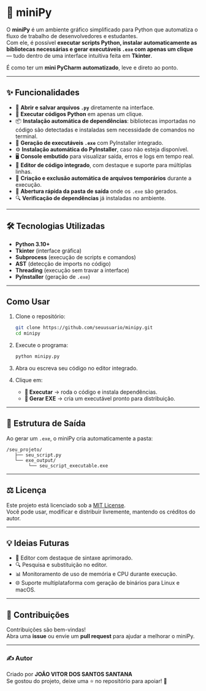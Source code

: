 # 🐍 miniPy

O **miniPy** é um ambiente gráfico simplificado para Python que automatiza o fluxo de trabalho de desenvolvedores e estudantes.  
Com ele, é possível **executar scripts Python, instalar automaticamente as bibliotecas necessárias e gerar executáveis `.exe` com apenas um clique** — tudo dentro de uma interface intuitiva feita em **Tkinter**.  

É como ter um **mini PyCharm automatizado**, leve e direto ao ponto.

---

## ✨ Funcionalidades

- 📁 **Abrir e salvar arquivos `.py`** diretamente na interface.  
- 🚀 **Executar códigos Python** em apenas um clique.  
- 📦 **Instalação automática de dependências**: bibliotecas importadas no código são detectadas e instaladas sem necessidade de comandos no terminal.  
- 🔧 **Geração de executáveis `.exe`** com PyInstaller integrado.  
- ⚙️ **Instalação automática do PyInstaller**, caso não esteja disponível.  
- 🖥️ **Console embutido** para visualizar saída, erros e logs em tempo real.  
- 📝 **Editor de código integrado**, com destaque e suporte para múltiplas linhas.  
- 🔄 **Criação e exclusão automática de arquivos temporários** durante a execução.  
- 📂 **Abertura rápida da pasta de saída** onde os `.exe` são gerados.  
- 🔍 **Verificação de dependências** já instaladas no ambiente.  
---

## 🛠️ Tecnologias Utilizadas

- **Python 3.10+**  
- **Tkinter** (interface gráfica)  
- **Subprocess** (execução de scripts e comandos)  
- **AST** (detecção de imports no código)  
- **Threading** (execução sem travar a interface)  
- **PyInstaller** (geração de `.exe`)  

---

##  Como Usar

1. Clone o repositório:  
   ```bash
   git clone https://github.com/seuusuario/minipy.git
   cd minipy
   ```

2. Execute o programa:  
   ```bash
   python minipy.py
   ```

3. Abra ou escreva seu código no editor integrado.  

4. Clique em:  
   - **🚀 Executar** → roda o código e instala dependências.  
   - **🔧 Gerar EXE** → cria um executável pronto para distribuição.  

---

## 📂 Estrutura de Saída

Ao gerar um `.exe`, o miniPy cria automaticamente a pasta:  

```
/seu_projeto/
   ├── seu_script.py
   └── exe_output/
        └── seu_script_executable.exe
```

---

## ⚖️ Licença

Este projeto está licenciado sob a [MIT License](LICENSE).  
Você pode usar, modificar e distribuir livremente, mantendo os créditos do autor.  

---

## 💡 Ideias Futuras

- 🎨 Editor com destaque de sintaxe aprimorado.  
- 🔍 Pesquisa e substituição no editor.  
- 📊 Monitoramento de uso de memória e CPU durante execução.  
- 🌐 Suporte multiplataforma com geração de binários para Linux e macOS.  

---

## 🤝 Contribuições

Contribuições são bem-vindas!  
Abra uma **issue** ou envie um **pull request** para ajudar a melhorar o miniPy.  

---

### ✍️ Autor

Criado por **JOÃO VITOR DOS SANTOS SANTANA**  
Se gostou do projeto, deixe uma ⭐ no repositório para apoiar! 🚀  
